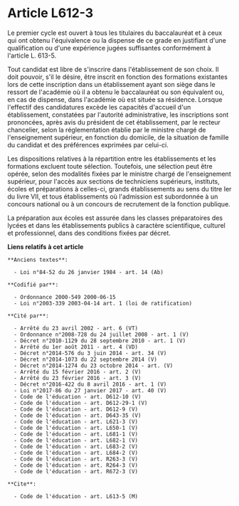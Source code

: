# Article L612-3

Le premier cycle est ouvert à tous les titulaires du baccalauréat et à ceux qui ont obtenu l'équivalence ou la dispense de ce
grade en justifiant d'une qualification ou d'une expérience jugées suffisantes conformément à l'article L. 613-5.

Tout candidat est libre de s'inscrire dans l'établissement de son choix. Il doit pouvoir, s'il le désire, être inscrit en
fonction des formations existantes lors de cette inscription dans un établissement ayant son siège dans le ressort de
l'académie où il a obtenu le baccalauréat ou son équivalent ou, en cas de dispense, dans l'académie où est située sa
résidence. Lorsque l'effectif des candidatures excède les capacités d'accueil d'un établissement, constatées par l'autorité
administrative, les inscriptions sont prononcées, après avis du président de cet établissement, par le recteur chancelier,
selon la réglementation établie par le ministre chargé de l'enseignement supérieur, en fonction du domicile, de la situation
de famille du candidat et des préférences exprimées par celui-ci.

Les dispositions relatives à la répartition entre les établissements et les formations excluent toute sélection. Toutefois,
une sélection peut être opérée, selon des modalités fixées par le ministre chargé de l'enseignement supérieur, pour l'accès
aux sections de techniciens supérieurs, instituts, écoles et préparations à celles-ci, grands établissements au sens du titre
Ier du livre VII, et tous établissements où l'admission est subordonnée à un concours national ou à un concours de
recrutement de la fonction publique.

La préparation aux écoles est assurée dans les classes préparatoires des lycées et dans les établissements publics à
caractère scientifique, culturel et professionnel, dans des conditions fixées par décret.

**Liens relatifs à cet article**

	**Anciens textes**:

	  - Loi n°84-52 du 26 janvier 1984 - art. 14 (Ab)

	**Codifié par**:

	  - Ordonnance 2000-549 2000-06-15
	  - Loi n°2003-339 2003-04-14 art. 1 (loi de ratification)

	**Cité par**:

	  - Arrêté du 23 avril 2002 - art. 6 (VT)
	  - Ordonnance n°2008-728 du 24 juillet 2008 - art. 1 (V)
	  - Décret n°2010-1129 du 28 septembre 2010 - art. 1 (V)
	  - Arrêté du 1er août 2011 - art. 4 (VD)
	  - Décret n°2014-576 du 3 juin 2014 - art. 34 (V)
	  - Décret n°2014-1073 du 22 septembre 2014 (V)
	  - Décret n°2014-1274 du 23 octobre 2014 - art. (V)
	  - Arrêté du 15 février 2016 - art. 2 (V)
	  - Arrêté du 23 février 2016 - art. 3 (V)
	  - Décret n°2016-422 du 8 avril 2016 - art. 1 (V)
	  - Loi n°2017-86 du 27 janvier 2017 - art. 40 (V)
	  - Code de l'éducation - art. D612-10 (V)
	  - Code de l'éducation - art. D612-29-1 (V)
	  - Code de l'éducation - art. D612-9 (V)
	  - Code de l'éducation - art. D643-35 (V)
	  - Code de l'éducation - art. L621-3 (V)
	  - Code de l'éducation - art. L650-1 (V)
	  - Code de l'éducation - art. L681-1 (V)
	  - Code de l'éducation - art. L682-1 (V)
	  - Code de l'éducation - art. L683-2 (V)
	  - Code de l'éducation - art. L684-2 (V)
	  - Code de l'éducation - art. R263-3 (V)
	  - Code de l'éducation - art. R264-3 (V)
	  - Code de l'éducation - art. R672-3 (V)

	**Cite**:

	  - Code de l'éducation - art. L613-5 (M)
